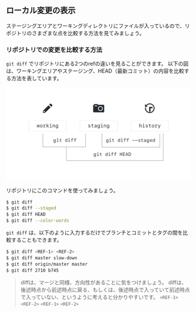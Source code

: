 ## ローカル変更の表示

ステージングエリアとワーキングディレクトリにファイルが入っているので、リポジトリのさまざまな点を比較する方法を見てみましょう。

### リポジトリでの変更を比較する方法

`git diff` でリポジトリにある2つのrefの違いを見ることができます。 以下の図は、ワーキングエリアやステージング、HEAD（最新コミット）の内容を比較する方法を表しています。

![Git diffのオプション](../img/diff-options.png)

リポジトリにこのコマンドを使ってみましょう。

```sh
$ git diff
$ git diff --staged
$ git diff HEAD
$ git diff --color-words
```

`git diff` は、以下のように入力するだけでブランチとコミットとタグの間を比較することもできます。

```sh
$ git diff <REF-1> <REF-2>
$ git diff master slow-down
$ git diff origin/master master
$ git diff 2710 b745
```

> diffは、マージと同様、方向性があることに気をつけましょう。 diffは、後述時点から前述時点に戻る、もしくは、後述時点で入っていて前述時点で入っていない、というように考えると分かりやすいです。 `<REF-1>` `<REF-2>` `<REF-1>` `<REF-2>`
